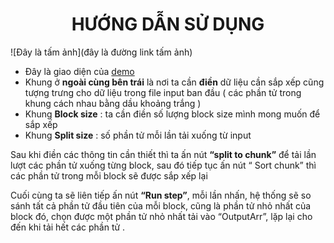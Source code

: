 # <div align="center">HƯỚNG DẪN SỬ DỤNG</div>
![Đây là tấm ảnh](đây là đường link tấm ảnh)

- Đây là giao diện của [demo](https://nhatthanh1.github.io/CS523_N05/ExternalSort/
)
- Khung ở **ngoài cùng bên trái** là nơi ta cần **điền** dữ liệu cần sắp xếp cũng tượng trưng cho dữ liệu trong file input ban đầu ( các phần tử trong khung cách nhau bằng dầu khoảng trắng ) 
- Khung **Block size** : ta cần điền số lượng block size mình mong muốn để sắp xếp
- Khung **Split size** : số phần tử mỗi lần tải xuống từ input

Sau khi điền các thông tin cần thiết thì ta ấn nút **“split to chunk”** để tải lần lượt các phần tử xuống từng block, sau đó tiếp tục ấn nút “ Sort chunk” thì các phần tử trong mỗi block sẽ được sắp xếp lại

Cuối cùng ta sẽ liên tiếp ấn nút **“Run step”**,  mỗi lần nhấn, hệ thống sẽ so sánh tất cả phần tử đầu tiên của mỗi block, cũng là phần tử nhỏ nhất của block đó, chọn được một phần tử nhỏ nhất tải vào “OutputArr”, lặp lại cho đến khi tải hết các phần tử .
